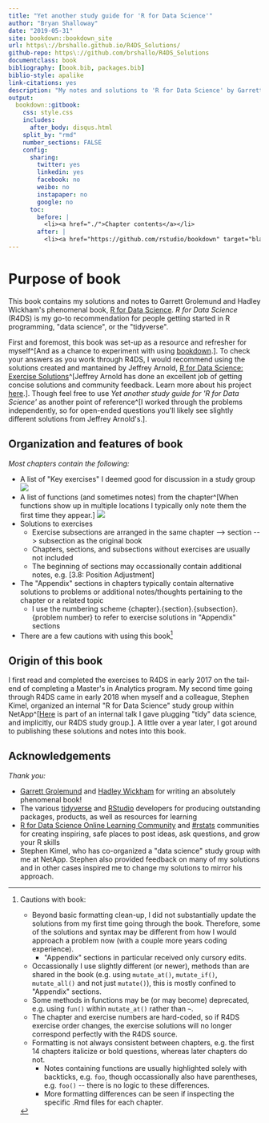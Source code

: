 ```yaml
--- 
title: "Yet another study guide for 'R for Data Science'"
author: "Bryan Shalloway"
date: "2019-05-31"
site: bookdown::bookdown_site
url: https\://brshallo.github.io/R4DS_Solutions/
github-repo: https\://github.com/brshallo/R4DS_Solutions
documentclass: book
bibliography: [book.bib, packages.bib]
biblio-style: apalike
link-citations: yes
description: "My notes and solutions to 'R for Data Science' by Garrett Grolemund and Hadley Wickham"
output:
  bookdown::gitbook:
    css: style.css
    includes:
      after_body: disqus.html
    split_by: "rmd"
    number_sections: FALSE
    config:
      sharing:
        twitter: yes
        linkedin: yes
        facebook: no
        weibo: no
        instapaper: no
        google: no
      toc:
        before: |
          <li><a href="./">Chapter contents</a></li>
        after: |
          <li><a href="https://github.com/rstudio/bookdown" target="blank">Published with bookdown</a></li>
---
```



# Purpose of book

This book contains my solutions and notes to Garrett Grolemund and Hadley Wickham's phenomenal book, [R for Data Science](https://r4ds.had.co.nz/). *R for Data Science* (R4DS) is my go-to recommendation for people getting started in R programming, "data science", or the "tidyverse".

First and foremost, this book was set-up as a resource and refresher for myself^[And as a chance to experiment with using [bookdown](https://bookdown.org/).]. To check your answers as you work through R4DS, I would recommend using the solutions created and mantained by Jeffrey Arnold, [R for Data Science: Exercise Solutions](https://jrnold.github.io/r4ds-exercise-solutions/)^[Jeffrey Arnold has done an excellent job of getting concise solutions and community feedback. Learn more about his project [here](https://resources.rstudio.com/rstudio-conf-2019/solving-r-for-data-science).]. Though feel free to use *Yet another study guide for 'R for Data Science'* as another point of reference^[I worked through the problems independently, so for open-ended questions you'll likely see slightly different solutions from Jeffrey Arnold's.].

## Organization and features of book

*Most chapters contain the following:*

* A list of "Key exercises" I deemed good for discussion in a study group ![]("images/important.png")
* A list of functions (and sometimes notes) from the chapter^[When functions show up in multiple locations I typically only note them the first time they appear.] ![]("images/tip.png")
* Solutions to exercises 
    * Exercise subsections are arranged in the same chapter --> section --> subsection as the original book
    * Chapters, sections, and subsections without exercises are usually not included
    * The beginning of sections may occassionally contain additional notes, e.g. [3.8: Position Adjustment]
* The "Appendix" sections in chapters typically contain alternative solutions to problems or additional notes/thoughts pertaining to the chapter or a related topic
    * I use the numbering scheme {chapter}.{section}.{subsection}.{problem number} to refer to exercise solutions in "Appendix" sections
* There are a few cautions with using this book[^cautions]

[^cautions]: Cautions with book:
    
    * Beyond basic formatting clean-up, I did not substantially update the solutions from my first time going through the book. Therefore, some of the solutions and syntax may be different from how I would approach a problem now (with a couple more years coding experience).
        * "Appendix" sections in particular received only cursory edits.
    * Occassionally I use slightly different (or newer), methods than are shared in the book (e.g. using `mutate_at()`, `mutate_if()`, `mutate_all()` and not just `mutate()`), this is mostly confined to "Appendix" sections.
    * Some methods in functions may be (or may become) deprecated, e.g. using `fun()` within `mutate_at()` rather than `~`.
    * The chapter and exercise numbers are hard-coded, so if R4DS exercise order changes, the exercise solutions will no longer correspond perfectly with the R4DS source.
    * Formatting is not always consistent between chapters, e.g. the first 14 chapters italicize or bold questions, whereas later chapters do not.
        * Notes containing functions are usually highlighted solely with backticks, e.g. `foo`, though occassionally also have parentheses, e.g. `foo()` -- there is no logic to these differences.
        * More formatting differences can be seen if inspecting the specific .Rmd files for each chapter.


## Origin of this book

I first read and completed the exercises to R4DS in early 2017 on the tail-end of completing a Master's in Analytics program. My second time going through R4DS came in early 2018 when myself and a colleague, Stephen Kimel, organized an internal "R for Data Science" study group within NetApp^[[Here](https://youtu.be/eeCELJNWEuw) is part of an internal talk I gave plugging "tidy" data science, and implicitly, our R4DS study group.].  A little over a year later, I got around to publishing these solutions and notes into this book.

## Acknowledgements

*Thank you:*

* [Garrett Grolemund](https://twitter.com/StatGarrett) and [Hadley Wickham](https://twitter.com/hadleywickham) for writing an absolutely phenomenal book!
* The various [tidyverse](https://www.tidyverse.org/) and [RStudio](https://www.rstudio.com/) developers for producing outstanding packages, products, as well as resources for learning
* [R for Data Science Online Learning Community](https://www.rfordatasci.com/) and [#rstats](https://twitter.com/hashtag/rstats?src=hash&lang=en) communities for creating inspiring, safe places to post ideas, ask questions, and grow your R skills
* Stephen Kimel, who has co-organized a "data science" study group with me at NetApp. Stephen also provided feedback on many of my solutions and in other cases inspired me to change my solutions to mirror his approach.
